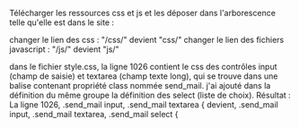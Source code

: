 ﻿Télécharger les ressources css et js et les déposer dans l'arborescence telle qu'elle est dans le site :

changer le lien des css : "/css/" devient "css/"
changer le lien des fichiers javascript : "/js/" devient "js/"

dans le fichier style.css, la ligne 1026 contient le css des contrôles input (champ de saisie) et textarea (champ texte long), qui se trouve dans une balise contenant propriété class nommée send_mail. j'ai ajouté dans la définition du même groupe la définition des select (liste de choix). 
Résultat : 
La ligne 1026, 	.send_mail input, .send_mail textarea {
devient, 		.send_mail input, .send_mail textarea, .send_mail select {
